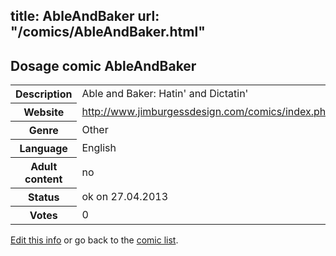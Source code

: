 title: AbleAndBaker
url: "/comics/AbleAndBaker.html"
---
Dosage comic AbleAndBaker
-----------------------------------------

<p id="msg"></p>
<script type="text/javascript">
if (window.location.search === '?edit_info_mail=sent_ok') {
  var elem = document.getElementById("msg");
  elem.innerHTML = 'Edited information sucessfully sent.';
  elem.className = 'ok';
}
</script>
<table class="comicinfo">
<tr>
<th>Description</th><td>Able and Baker: Hatin' and Dictatin'</td>
</tr>
<tr>
<th>Website</th><td><a href="http://www.jimburgessdesign.com/comics/index.php">http://www.jimburgessdesign.com/comics/index.php</a></td>
</tr>
<tr>
<th>Genre</th><td>Other</td>
</tr>
<tr>
<th>Language</th><td>English</td>
</tr>
<tr>
<th>Adult content</th><td>no</td>
</tr>
<tr>
<th>Status</th><td>ok on 27.04.2013</td>
</tr>
<tr>
<th>Votes</th><td>0</td>
</tr>
</table>

[Edit this info](AbleAndBaker_edit.html) or go back to the [comic list](../comic-index.html).
